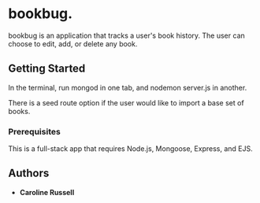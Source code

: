 # bookbug.

bookbug is an application that tracks a user's book history. The user can choose to edit, add, or delete any book.

## Getting Started

In the terminal, run mongod in one tab, and nodemon server.js in another.

There is a seed route option if the user would like to import a base set of books.

### Prerequisites

This is a full-stack app that requires Node.js, Mongoose, Express, and EJS.

## Authors

- **Caroline Russell**
